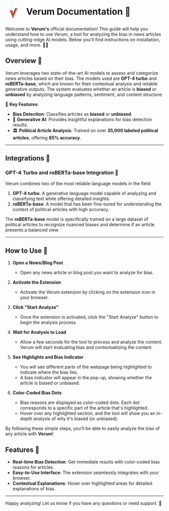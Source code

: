 # <img src="images/Verum_logo.jpg" style="width: 50px; height: 50px; margin-right: 10px; vertical-align: middle;" /> Verum Documentation 🎉

Welcome to **Verum's** official documentation! This guide will help you understand how to use Verum, a tool for analyzing the bias in news articles using cutting-edge AI models. Below you'll find instructions on installation, usage, and more. 🎉✨

## Overview 📰

Verum leverages two state-of-the-art AI models to assess and categorize news articles based on their bias. The models used are **GPT-4 turbo** and **roBERTa-base**, which are known for their contextual analysis and reliable generative outputs. The system evaluates whether an article is **biased** or **unbiased** by analyzing language patterns, sentiment, and content structure.

🧠 **Key Features**:

- **Bias Detection**: Classifies articles as **biased** or **unbiased**.
- 🤖 **Generative AI**: Provides insightful explanations for bias detection results.
- 🏛️ **Political Article Analysis**: Trained on over **35,000 labeled political articles**, offering **85% accuracy**.

---

## Integrations 🌟

### GPT-4 Turbo and roBERTa-base Integration 🚀

Verum combines two of the most reliable language models in the field:

1. **GPT-4 turbo**: A generative language model capable of analyzing and classifying text while offering detailed insights.
2. **roBERTa-base**: A model that has been fine-tuned for understanding the context of political articles with high accuracy.

The **roBERTa-base** model is specifically trained on a large dataset of political articles to recognize nuanced biases and determine if an article presents a balanced view.

---

## How to Use 📝

1. **Open a News/Blog Post**

   - Open any news article or blog post you want to analyze for bias.

2. **Activate the Extension**

   - Activate the Verum extension by clicking on the extension icon in your browser.

3. **Click "Start Analyze"**

   - Once the extension is activated, click the "Start Analyze" button to begin the analysis process.

4. **Wait for Analysis to Load**

   - Allow a few seconds for the tool to process and analyze the content. Verum will start evaluating bias and contextualizing the content.

5. **See Highlights and Bias Indicator**

   - You will see different parts of the webpage being highlighted to indicate where the bias lies.
   - A bias indicator will appear in the pop-up, showing whether the article is biased or unbiased.

6. **Color-Coded Bias Dots**
   - Bias reasons are displayed as color-coded dots. Each dot corresponds to a specific part of the article that's highlighted.
   - Hover over any highlighted section, and the tool will show you an in-depth analysis of why it's biased (or unbiased).

By following these simple steps, you’ll be able to easily analyze the bias of any article with **Verum**!

## Features 🚀

- **Real-time Bias Detection**: Get immediate results with color-coded bias reasons for articles.
- **Easy-to-Use Interface**: The extension seamlessly integrates with your browser.
- **Contextual Explanations**: Hover over highlighted areas for detailed explanations of bias.

---

Happy analyzing! Let us know if you have any questions or need support. 🎉
